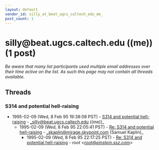 ```yaml
---
layout: default
sender_id: silly_at_beat_ugcs_caltech_edu_me_
post_count: 1
---
```


# silly<span>@</span>beat.ugcs.caltech.edu ((me)) (1 post)

_Be aware that many list participants used multiple email addresses over their time active on the list. As such this page may not contain all threads available._

## Threads

### S314 and potential hell-raising
+ 1995-02-09 (Wed, 8 Feb 95 19:38:08 PST) - [S314 and potential hell-raising](/archive/1995/02/5c997facc6a2b77e9e7966e324db8fea6cd52e9587354593b99e1e76676728ce) - _silly@beat.ugcs.caltech.edu ((me))_
  + 1995-02-09 (Wed, 8 Feb 95 22:05:41 PST) - [Re: S314 and potential hell-raising](/archive/1995/02/c93223c385a18726367c0697403f9b1acbdee07d3c21f9ab4c2538f2b1551406) - _skaplin@mirage.skypoint.com (Samuel Kaplin)_
    + 1995-02-09 (Wed, 8 Feb 95 22:17:25 PST) - [Re: S314 and potential hell-raising](/archive/1995/02/96731f2b521180aeb6c396230a90774c01b8412156b9fa9dbc57d64ed645d4b9) - _root \<root@einstein.ssz.com\>_

